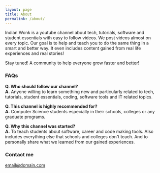 ```yaml
---
layout: page
title: About
permalink: /about/
---
```


Indian Wonk is a youtube channel about tech, tutorials, software and student essentials with easy to follow videos. We post videos almost on every topic. Our goal is to help and teach you to do the same thing in a smart and better way. It even includes content gained from real life experiences and real stories!

Stay tuned!  A community to help everyone grow faster and better!

### FAQs

**Q. Who should follow our channel?**  
**A.** Anyone willing to learn something new and particularly related to tech, tutorials, student essentials, coding, software tools and IT related topics. 

**Q. This channel is highly recommended for?**  
**A.** Computer Science students especially in their schools, colleges or any graduate programs.

**Q. Why this channel was started?**  
**A.** To teach students about software, career and code making tools. Also includes everything else that schools and colleges don't teach. And to personally share what we learned from our gained experiences. 

### Contact me

[email@domain.com](mailto:email@domain.com)

